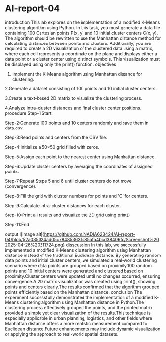 # AI-report-04
introduction
This lab explores on the implementation of a modified K-Means clustering algorithm using Python. In this task, you must generate a data file containing 100 Cartesian points P(x, y) and 10 initial cluster centers C(x, y). The algorithm should be rewritten to use the Manhattan distance method for calculating distances between points and clusters. Additionally, you are required to create a 2D visualization of the clustered data using a matrix, where each cell represents a coordinate on the plane and displays either a data point or a cluster center using distinct symbols. This visualization must be displayed using only the print() function.
objectives
1. Implement the K-Means algorithm using Manhattan distance for clustering.


2.Generate a dataset consisting of 100 points and 10 initial cluster centers.

3.Create a text-based 2D matrix to visualize the clustering process.

4.Analyze intra-cluster distances and final cluster center positions.
procedure
Step-1:Start.


Step-2:Generate 100 points and 10 centers randomly and save them in data.csv.


Step-3:Read points and centers from the CSV file.


Step-4:Initialize a 50×50 grid filled with zeros.

Step-5:Assign each point to the nearest center using Manhattan distance.


Step-6:Update cluster centers by averaging the coordinates of assigned points.


Step-7:Repeat Steps 5 and 6 until cluster centers do not move (convergence).

Step-8:Fill the grid with cluster numbers for points and 'C' for centers.


Step-9:Calculate intra-cluster distances for each cluster.


Step-10:Print all results and visualize the 2D grid using print()

Step-11:End

output
![image alt]{https://github.com/NADIA623424/AI-report-04/blob/52a035324ad05c784853631c85afa4bcd38406fd/Screenshot%202025-04-26%20211724.png}
disscussion
 In this lab, we successfully implemented a modified K-Means clustering algorithm using Manhattan distance instead of the traditional Euclidean distance. By generating random data points and initial cluster centers, we simulated a real-world clustering scenario where data points are grouped based on proximity.100 random points and 10 initial centers were generated and clustered based on proximity.Cluster centers were updated until no changes occurred, ensuring convergence.A 2D matrix visualization was created using print(), showing points and centers clearly.The results confirmed that the algorithm grouped points efficiently based on the Manhattan distance.
 conclusion
 The experiment successfully demonstrated the implementation of a modified K-Means clustering algorithm using Manhattan distance in Python.The clustering process effectively grouped the points, and the printed matrix provided a simple yet clear visualization of the results.This technique is especially applicable in urban planning, logistics, and other fields where Manhattan distance offers a more realistic measurement compared to Euclidean distance.Future enhancements may include dynamic visualization or applying the approach to real-world spatial datasets.
